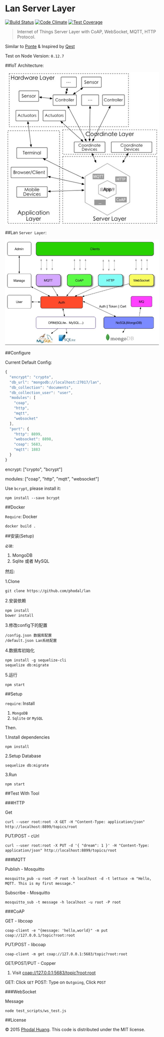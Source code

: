 # Lan Server Layer

[![Build Status](https://travis-ci.org/phodal/lan.svg?branch=master)](https://travis-ci.org/phodal/lan)
[![Code Climate](https://codeclimate.com/github/phodal/lan/badges/gpa.svg)](https://codeclimate.com/github/phodal/lan)
[![Test Coverage](https://codeclimate.com/github/phodal/lan/badges/coverage.svg)](https://codeclimate.com/github/phodal/lan/coverage)

> Internet of Things Server Layer with CoAP, WebSocket, MQTT, HTTP Protocol.

Similar to [Ponte](https://github.com/eclipse/ponte) & Inspired by [Qest](https://github.com/mcollina/qest) 

Test on Node Version: ``0.12.7``

##IoT Architecture: 

![IoT Struct](docs/struct.jpg)

##Lan ``Server Layer``:

![Lan Struct](docs/iot.jpg)

##Configure

Current Default Config:

```javascript
{
  "encrypt": "crypto",
  "db_url": "mongodb://localhost:27017/lan",
  "db_collection": "documents",
  "db_collection_user": "user",
  "modules": [
    "coap",
    "http",
    "mqtt",
    "websocket"
  ],
  "port": {
    "http": 8899,
    "websocket": 8898,
    "coap": 5683,
    "mqtt": 1883
  }
}
```

encrypt: ["crypto", "bcrypt"]

modules: ["coap", "http", "mqtt", "websocket"]

Use ``bcrypt``, please install it:

    npm install --save bcrypt


##Docker

``Require``: Docker

    docker build .

##安装(Setup)

``必装``:

1. MongoDB
2. Sqlite 或者 MySQL

然后:

1.Clone

	git clone https://github.com/phodal/lan

2.安装依赖

    npm install
    bower install 
    
3.修改config下的配置

    /config.json 数据库配置
    /default.json Lan系统配置   

4.数据库初始化

    npm install -g sequelize-cli
    sequelize db:migrate
    
5.运行
 
    npm start    
    
##Setup

``require``: Install

1. ``MongoDB``
2. ``Sqlite`` or ``MySQL``

Then.

1.Install dependencies

    npm install

2.Setup Database

    sequelize db:migrate 

3.Run

    npm start

##Test With Tool

###HTTP 

Get 
    
    curl --user root:root -X GET -H "Content-Type: application/json" http://localhost:8899/topics/root

PUT/POST - cUrl

    curl --user root:root -X PUT -d '{ "dream": 1 }' -H "Content-Type: application/json" http://localhost:8899/topics/root

###MQTT 

Publish - Mosquitto

    mosquitto_pub -u root -P root -h localhost -d -t lettuce -m "Hello, MQTT. This is my first message."

Subscribe - Mosquitto

    mosquitto_sub -t message -h localhost -u root -P root

###CoAP 

GET - libcoap

    coap-client -e "{message: 'hello,world}" -m put coap://127.0.0.1/topic?root:root

PUT/POST - libcoap

    coap-client -m get coap://127.0.0.1:5683/topic?root:root
    
GET/POST/PUT - Copper
    
1. Visit [coap://127.0.0.1:5683/topic?root:root](coap://127.0.0.1:5683/topic?root:root)

GET: Click ``GET``
POST: Type on ``Outgoing``, Click ``POST``

###WebSocket

Message

    node test_scripts/ws_test.js

##License

© 2015 [Phodal Huang][phodal]. This code is distributed under the MIT license.

[phodal]:http://www.phodal.com/
